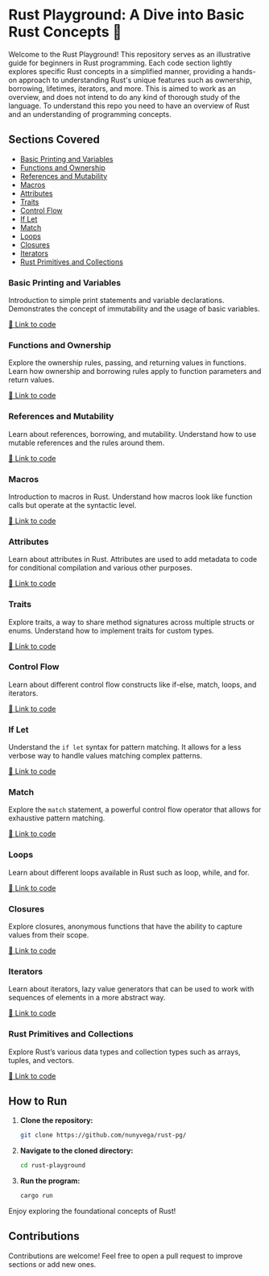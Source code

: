 # Rust Playground: A Dive into Basic Rust Concepts 🦀

Welcome to the Rust Playground!
This repository serves as an illustrative guide for beginners in Rust programming. Each code section lightly explores specific Rust concepts in a simplified manner, providing a hands-on approach to understanding Rust's unique features such as ownership, borrowing, lifetimes, iterators, and more. This is aimed to work as an overview, and does not intend to do any kind of thorough study of the language. To understand this repo you need to have an overview of Rust and an understanding of programming concepts.

## Sections Covered

-   [Basic Printing and Variables](#basic-printing-and-variables)
-   [Functions and Ownership](#functions-and-ownership)
-   [References and Mutability](#references-and-mutability)
-   [Macros](#macros)
-   [Attributes](#attributes)
-   [Traits](#traits)
-   [Control Flow](#control-flow)
-   [If Let](#if-let)
-   [Match](#match)
-   [Loops](#loops)
-   [Closures](#closures)
-   [Iterators](#iterators)
-   [Rust Primitives and Collections](#rust-primitives-and-collections)

### Basic Printing and Variables

Introduction to simple print statements and variable declarations. Demonstrates the concept of immutability and the usage of basic variables.

[🔗 Link to code](https://github.com/nunyvega/rust-pg/blob/master/src/main.rs#L2)

### Functions and Ownership

Explore the ownership rules, passing, and returning values in functions. Learn how ownership and borrowing rules apply to function parameters and return values.

[🔗 Link to code](https://github.com/nunyvega/rust-pg/blob/master/src/main.rs#L15)

### References and Mutability

Learn about references, borrowing, and mutability. Understand how to use mutable references and the rules around them.

[🔗 Link to code](https://github.com/nunyvega/rust-pg/blob/master/src/main.rs#L40)

### Macros

Introduction to macros in Rust. Understand how macros look like function calls but operate at the syntactic level.

[🔗 Link to code](https://github.com/nunyvega/rust-pg/blob/master/src/main.rs#L108)

### Attributes

Learn about attributes in Rust. Attributes are used to add metadata to code for conditional compilation and various other purposes.

[🔗 Link to code](https://github.com/nunyvega/rust-pg/blob/master/src/main.rs#L127)

### Traits

Explore traits, a way to share method signatures across multiple structs or enums. Understand how to implement traits for custom types.

[🔗 Link to code](https://github.com/nunyvega/rust-pg/blob/master/src/main.rs#L165)

### Control Flow

Learn about different control flow constructs like if-else, match, loops, and iterators.

[🔗 Link to code](https://github.com/nunyvega/rust-pg/blob/master/src/main.rs#L179)

### If Let

Understand the `if let` syntax for pattern matching. It allows for a less verbose way to handle values matching complex patterns.

[🔗 Link to code](https://github.com/nunyvega/rust-pg/blob/master/src/main.rs#L195)

### Match

Explore the `match` statement, a powerful control flow operator that allows for exhaustive pattern matching.

[🔗 Link to code](https://github.com/nunyvega/rust-pg/blob/master/src/main.rs#L224)

### Loops

Learn about different loops available in Rust such as loop, while, and for.

[🔗 Link to code](https://github.com/nunyvega/rust-pg/blob/master/src/main.rs#L263)

### Closures

Explore closures, anonymous functions that have the ability to capture values from their scope.

[🔗 Link to code](https://github.com/nunyvega/rust-pg/blob/master/src/main.rs#L312)

### Iterators

Learn about iterators, lazy value generators that can be used to work with sequences of elements in a more abstract way.

[🔗 Link to code](https://github.com/nunyvega/rust-pg/blob/master/src/main.rs#L338)

### Rust Primitives and Collections

Explore Rust’s various data types and collection types such as arrays, tuples, and vectors.

[🔗 Link to code](https://github.com/nunyvega/rust-pg/blob/master/src/main.rs#L368)

## How to Run

1. **Clone the repository:**

    ```bash
    git clone https://github.com/nunyvega/rust-pg/
    ```

2. **Navigate to the cloned directory:**

    ```bash
    cd rust-playground
    ```

3. **Run the program:**

    ```bash
    cargo run
    ```

Enjoy exploring the foundational concepts of Rust!

## Contributions

Contributions are welcome! Feel free to open a pull request to improve sections or add new ones.
